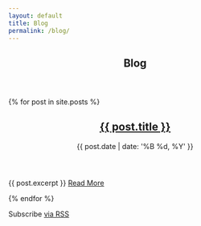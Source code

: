 ```yaml
---
layout: default
title: Blog
permalink: /blog/
---
```


<article class="post" itemtype="http://schema.org/BlogPosting" itemscope="itemscope">
<header class="entry-header"><h1 itemprop="headline" class="page-heading">Blog</h1></header></article>

  <div class="post-list">
    {% for post in site.posts %}
      <article class="post" itemtype="http://schema.org/BlogPosting" itemscope="itemscope">
        <header class="entry-header"><h1 itemprop="headline"><a class="post-link" href="{{ post.url | prepend: site.baseurl }}">{{ post.title }}</a></h1> <p class="post-meta">{{ post.date | date: '%B %d, %Y' }}</p></header>
       <div itemprop="text" class="entry-content">
        <p>{{ post.excerpt }} <a class="more-link" href="{{ post.url | prepend: site.baseurl }}">Read More</a></p></div>
         </article>
    {% endfor %}
  </div>

  <p class="rss-subscribe">Subscribe <a href="{{ "/feed.xml" | prepend: site.baseurl }}">via RSS</a></p>
